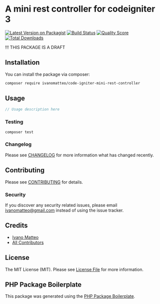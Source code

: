 # A mini rest controller for codeigniter 3

[![Latest Version on Packagist](https://img.shields.io/packagist/v/ivanomatteo/code-igniter-mini-rest-controller.svg?style=flat-square)](https://packagist.org/packages/ivanomatteo/code-igniter-mini-rest-controller)
[![Build Status](https://img.shields.io/travis/ivanomatteo/code-igniter-mini-rest-controller/master.svg?style=flat-square)](https://travis-ci.org/ivanomatteo/code-igniter-mini-rest-controller)
[![Quality Score](https://img.shields.io/scrutinizer/g/ivanomatteo/code-igniter-mini-rest-controller.svg?style=flat-square)](https://scrutinizer-ci.com/g/ivanomatteo/code-igniter-mini-rest-controller)
[![Total Downloads](https://img.shields.io/packagist/dt/ivanomatteo/code-igniter-mini-rest-controller.svg?style=flat-square)](https://packagist.org/packages/ivanomatteo/code-igniter-mini-rest-controller)


!!! THIS PACKAGE IS A DRAFT

## Installation

You can install the package via composer:

```bash
composer require ivanomatteo/code-igniter-mini-rest-controller
```

## Usage

``` php
// Usage description here
```

### Testing

``` bash
composer test
```

### Changelog

Please see [CHANGELOG](CHANGELOG.md) for more information what has changed recently.

## Contributing

Please see [CONTRIBUTING](CONTRIBUTING.md) for details.

### Security

If you discover any security related issues, please email ivanomatteo@gmail.com instead of using the issue tracker.

## Credits

- [Ivano Matteo](https://github.com/ivanomatteo)
- [All Contributors](../../contributors)

## License

The MIT License (MIT). Please see [License File](LICENSE.md) for more information.

## PHP Package Boilerplate

This package was generated using the [PHP Package Boilerplate](https://laravelpackageboilerplate.com).
